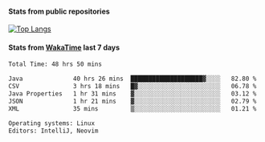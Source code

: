 #### Stats from public repositories

[![Top Langs](https://github-readme-stats.vercel.app/api/top-langs/?username=hyoghurt&layout=compact&exclude_repo=multiserver,docker_compose&langs_count=6)](https://github.com/anuraghazra/github-readme-stats)

#### Stats from [WakaTime](https://wakatime.com/@hyoghurt) last 7 days
<!--START_SECTION:waka-->

```txt
Total Time: 48 hrs 50 mins

Java              40 hrs 26 mins  ████████████████████▓░░░░   82.80 %
CSV               3 hrs 18 mins   █▓░░░░░░░░░░░░░░░░░░░░░░░   06.78 %
Java Properties   1 hr 31 mins    ▓░░░░░░░░░░░░░░░░░░░░░░░░   03.12 %
JSON              1 hr 21 mins    ▓░░░░░░░░░░░░░░░░░░░░░░░░   02.79 %
XML               35 mins         ▒░░░░░░░░░░░░░░░░░░░░░░░░   01.21 %

Operating systems: Linux
Editors: IntelliJ, Neovim
```

<!--END_SECTION:waka-->
